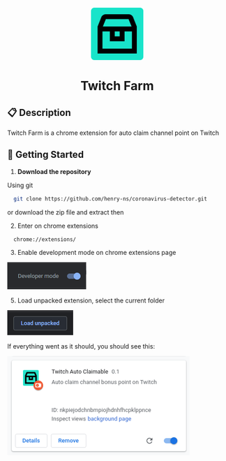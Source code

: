 <p align="center">
  <img alt="Icon" src="assets/icon@128.png" width="120"/>
</p>
<h1 align="center">
  Twitch Farm
</h1>

## :clipboard: Description
Twitch Farm is a chrome extension for auto claim channel point on Twitch

## :rocket: Getting Started

1.	**Download the repository**
  
Using git
  ```sh
    git clone https://github.com/henry-ns/coronavirus-detector.git
  ```
or download the zip file and extract then

2. Enter on chrome extensions
  ```
    chrome://extensions/
  ```

3. Enable development mode on chrome extensions page
   
  ![Developer mode](assets/tutorial/developer-mode-button.png)

5. Load unpacked extension, select the current folder
   
  ![Developer mode](assets/tutorial/load-extention.png)

If everything went as it should, you should see this:

![Developer mode](assets/tutorial/installed.png)